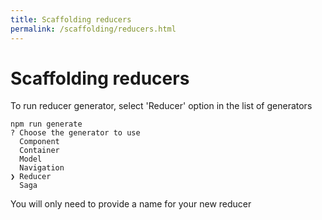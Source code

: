 ```yaml
---
title: Scaffolding reducers
permalink: /scaffolding/reducers.html
---
```

# Scaffolding reducers

To run reducer generator, select 'Reducer' option in the list of generators

```
npm run generate
? Choose the generator to use
  Component
  Container
  Model
  Navigation
❯ Reducer
  Saga
```

You will only need to provide a name for your new reducer
